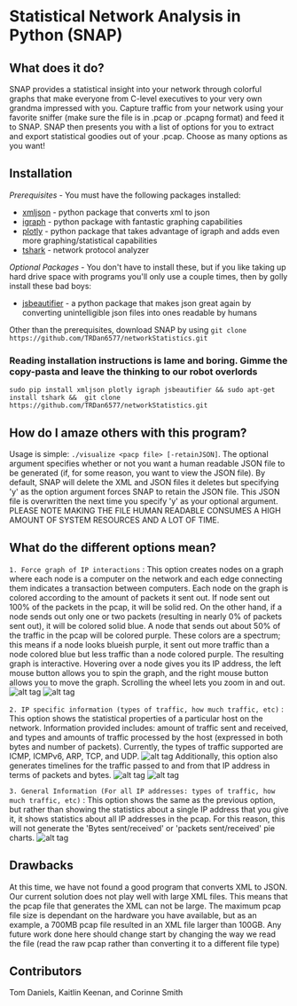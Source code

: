 # Statistical Network Analysis in Python (SNAP)

## What does it do?
SNAP provides a statistical insight into your network through colorful graphs that make everyone
from C-level executives to your very own grandma impressed with you. Capture traffic from
your network using your favorite sniffer (make sure the file is in .pcap or .pcapng format)
and feed it to SNAP. SNAP then presents you with a list of options for you to extract and
export statistical goodies out of your .pcap. Choose as many options as you want!

## Installation
*Prerequisites* - You must have the following packages installed:
* [xmljson](https://pypi.python.org/pypi/xmljson) - python package that converts xml to json
* [igraph](http://igraph.org/redirect.html) - python package with fantastic graphing capabilities
* [plotly](https://plot.ly/python/) - python package that takes advantage of igraph and adds
even more graphing/statistical capabilities
* [tshark](https://www.wireshark.org/docs/man-pages/tshark.html) - network protocol analyzer

*Optional Packages* - You don't have to install these, but if you like taking up hard drive
space with programs you'll only use a couple times, then by golly install these bad boys:
* [jsbeautifier](https://pypi.python.org/pypi/jsbeautifier) - a python package that makes json
great again by converting unintelligible json files into ones readable by humans

Other than the prerequisites, download SNAP by using 
`git clone https://github.com/TRDan6577/networkStatistics.git`

### Reading installation instructions is lame and boring. Gimme the copy-pasta and leave the thinking to our robot overlords
`sudo pip install xmljson plotly igraph jsbeautifier && sudo apt-get install tshark && 
git clone https://github.com/TRDan6577/networkStatistics.git`

## How do I amaze others with this program?
Usage is simple: `./visualize <pacp file> [-retainJSON]`. The optional argument specifies whether or not
you want a human readable JSON file to be generated (if, for some reason, you want to view the
JSON file). By default, SNAP will delete the XML and JSON files it deletes but specifying 'y' as
the option argument forces SNAP to retain the JSON file. This JSON file is overwritten the next
time you specify 'y' as your optional argument. PLEASE NOTE MAKING THE FILE HUMAN READABLE CONSUMES
A HIGH AMOUNT OF SYSTEM RESOURCES AND A LOT OF TIME.

## What do the different options mean?
`1. Force graph of IP interactions` : This option creates nodes on a graph where each node is
a computer on the network and each edge connecting them indicates a transaction between computers.
Each node on the graph is colored according to the amount of packets it sent out. If node sent out
100% of the packets in the pcap, it will be solid red. On the other hand, if a node sends out only
one or two packets (resulting in nearly 0% of packets sent out), it will be colored solid blue. A
node that sends out about 50% of the traffic in the pcap will be colored purple. These colors are
a spectrum; this means if a node looks blueish purple, it sent out more traffic than a node colored
blue but less traffic than a node colored purple. The resulting graph is interactive. Hovering
over a node gives you its IP address, the left mouse button allows you to spin the graph, and the
right mouse button allows you to move the graph. Scrolling the wheel lets you zoom in and out.
![alt tag](https://raw.githubusercontent.com/TRDan6577/networkStatistics/master/exampleOutput/forcegraph1.JPG)
![alt tag](https://raw.githubusercontent.com/TRDan6577/networkStatistics/master/exampleOutput/forcegraph2.JPG)

`2. IP specific information (types of traffic, how much traffic, etc)` : This option shows the
statistical properties of a particular host on the network. Information provided includes:
amount of traffic sent and received, and types and amounts of traffic processed by the host 
(expressed in both bytes and number of packets). Currently, the types of traffic supported are
ICMP, ICMPv6, ARP, TCP, and UDP.
![alt tag](https://raw.githubusercontent.com/TRDan6577/networkStatistics/master/exampleOutput/ipinfo.JPG)
Additionally, this option also generates timelines for the traffic passed to and from that
IP address in terms of packets and bytes.
![alt tag](https://raw.githubusercontent.com/TRDan6577/networkStatistics/master/exampleOutput/byteTimeline.JPG)
![alt tag](https://raw.githubusercontent.com/TRDan6577/networkStatistics/master/exampleOutput/packetTimeline.JPG)

`3. General Information (For all IP addresses: types of traffic, how much traffic, etc)` : 
This option shows the same as the previous option, but rather than showing the statistics
about a single IP address that you give it, it shows statistics about all IP addresses in
the pcap. For this reason, this will not generate the 'Bytes sent/received' or 'packets 
sent/received' pie charts.
![alt tag](https://raw.githubusercontent.com/TRDan6577/networkStatistics/master/exampleOutput/allipinfo.JPG)

## Drawbacks
At this time, we have not found a good program that converts XML to JSON. Our current solution
does not play well with large XML files. This means that the pcap file that generates the XML
can not be large. The maximum pcap file size is dependant on the hardware you have available,
but as an example, a 700MB pcap file resulted in an XML file larger than 100GB. Any future
work done here should change start by changing the way we read the file (read the raw pcap
rather than converting it to a different file type)

## Contributors
Tom Daniels,
Kaitlin Keenan, and
Corinne Smith
